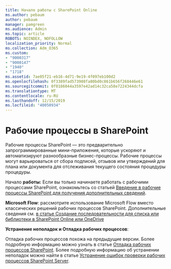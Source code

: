 ```yaml
---
title: Начало работы с SharePoint Online
ms.author: pebaum
author: pebaum
manager: pamgreen
ms.audience: Admin
ms.topic: article
ROBOTS: NOINDEX, NOFOLLOW
localization_priority: Normal
ms.collection: Adm_O365
ms.custom:
- "9000317"
- "9000147"
- "1940"
- "1718"
ms.assetid: 7ae05f21-eb16-4d71-9e19-4f097eb100d2
ms.openlocfilehash: 0f3389fad573908fa80bd0c861b656f268446e61
ms.sourcegitcommit: 0f0186044a3597e42ad14c32ca58e7224344dcfa
ms.translationtype: MT
ms.contentlocale: ru-RU
ms.lasthandoff: 12/15/2019
ms.locfileid: "40050934"
---
```

# <a name="workflows-in-sharepoint"></a>Рабочие процессы в SharePoint

Рабочие процессы SharePoint — это предварительно запрограммированные мини-приложения, которые ускоряют и автоматизируют разнообразные бизнес-процессы. Рабочие процессы могут варьироваться от сбора подписей, отзывов или утверждений для плана или документа для отслеживания текущего состояния процедуры процедуры.

Начало **работы:** Если вы только начинаете работать с рабочими процессами SharePoint, ознакомьтесь со статьей [Введение в рабочие процессы SharePoint для получения дополнительных сведений](https://support.office.com/article/introduction-to-sharepoint-workflow-07982276-54e8-4e17-8699-5056eff4d9e3).

**Microsoft Flow**: рассмотрите использование Microsoft Flow вместо классических решений рабочих процессов SharePoint. Дополнительные сведения см. [в статье Создание последовательности для списка или библиотеки в SharePoint Online или OneDrive](https://support.office.com/article/create-a-flow-for-a-list-or-library-in-sharepoint-online-or-onedrive-for-business-a9c3e03b-0654-46af-a254-20252e580d01)

**Устранение неполадок и Отладка рабочих процессов**:

Отладка рабочих процессов похожа на предыдущие версии. Более подробную информацию можно узнать в статье [Отладка рабочих процессов SharePoint](https://docs.microsoft.com/sharepoint/dev/general-development/debugging-sharepoint-server-workflows). Более подробную информацию об устранении неполадок можно найти в статье [Устранение ошибок проверки рабочих процессов SharePoint Server](https://docs.microsoft.com/sharepoint/dev/general-development/troubleshooting-sharepoint-server-workflow-validation-errors-in-visio).

